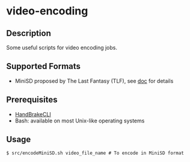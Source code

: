 video-encoding
==============

Description
-----------

Some useful scripts for video encoding jobs.

Supported Formats
-----------------

* MiniSD proposed by The Last Fantasy (TLF), see [doc](video-encoding/doc/) for details 

Prerequisites
--------------

* [HandBrakeCLI](http://handbrake.fr/downloads2.php "Download HandBrakeCLI")
* Bash: available on most Unix-like operating systems

Usage
------

	$ src/encodeMiniSD.sh video_file_name # To encode in MiniSD format
